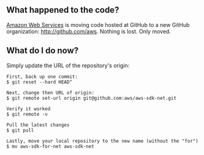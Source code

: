 ## What happened to the code?
[Amazon Web Services](http://aws.amazon.com/) is moving code hosted at GitHub to a new
GitHub organization: <http://github.com/aws>. Nothing is lost. Only moved.

## What do I do now?
Simply update the URL of the repository's origin:

	First, back up one commit:
	$ git reset --hard HEAD^

	Next, change then URL of origin:
	$ git remote set-url origin git@github.com:aws/aws-sdk-net.git

	Verify it worked
	$ git remote -v
	
	Pull the latest changes
	$ git pull

	Lastly, move your local repository to the new name (without the "for")
	$ mv aws-sdk-for-net aws-sdk-net
